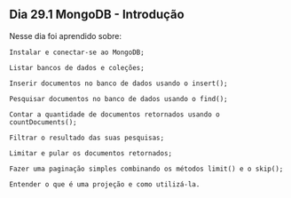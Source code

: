 ## Dia 29.1 MongoDB - Introdução

Nesse dia foi aprendido sobre:

    Instalar e conectar-se ao MongoDB;

    Listar bancos de dados e coleções;

    Inserir documentos no banco de dados usando o insert();

    Pesquisar documentos no banco de dados usando o find();

    Contar a quantidade de documentos retornados usando o countDocuments();

    Filtrar o resultado das suas pesquisas;

    Limitar e pular os documentos retornados;

    Fazer uma paginação simples combinando os métodos limit() e o skip();

    Entender o que é uma projeção e como utilizá-la.